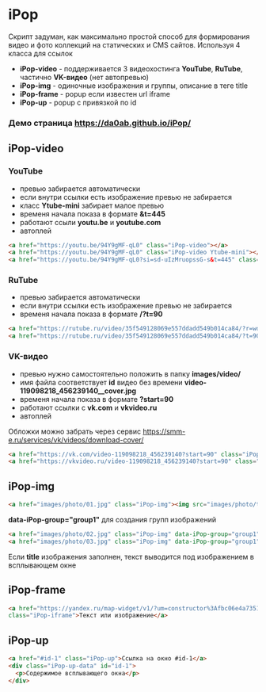 # iPop 
Скрипт задуман, как максимально простой способ для формирования видео и фото коллекций на статических и CMS сайтов.
Используя 4 класса для ссылок
 - **iPop-video** - поддерживается 3 видеохостинга **YouTube**, **RuTube**, частично **VK-видео** (нет автопревью)
 - **iPop-img** - одиночные изображения и группы, описание в теге title
 - **iPop-frame** - popup если известен url iframe
 - **iPop-up** - popup с привязкой по id


###  Демо страница https://da0ab.github.io/iPop/

## iPop-video 

### YouTube
- превью забирается автоматически
- если внутри ссылки есть изображение превью не забирается
- класс **Ytube-mini** забирает малое превью
- временя начала показа в формате **&t=445**
- работают ссыли **youtu.be** и **youtube.com**
- автоплей

```HTML
<a href="https://youtu.be/94Y9gMF-qL0" class="iPop-video"></a>
<a href="https://youtu.be/94Y9gMF-qL0" class="iPop-video Ytube-mini"></a>
<a href="https://youtu.be/94Y9gMF-qL0?si=sd-uIzMruopssG-s&t=445" class="iPop-video"></a>
```
### RuTube
- превью забирается автоматически
- если внутри ссылки есть изображение превью не забирается
- временя начала показа в формате **/?t=90**

 ```HTML
<a href="https://rutube.ru/video/35f549128069e557ddadd549b014ca84/?r=wd" class="iPop-video"></a>
<a href="https://rutube.ru/video/35f549128069e557ddadd549b014ca84/?t=90" class="iPop-video"></a>
```
### VK-видео
- превью нужно самостоятельно положить в папку **images/video/**
- имя файла соответствует **id** видео без времени **video-119098218_456239140__cover.jpg**
- временя начала показа в формате **?start=90**
- работают ссылки с **vk.com** и **vkvideo.ru**
- автоплей

Обложки можно забрать через сервис https://smm-e.ru/services/vk/videos/download-cover/
 
```HTML
<a href="https://vk.com/video-119098218_456239140?start=90" class="iPop-video"></a>
<a href="https://vkvideo.ru/video-119098218_456239140?start=90" class="iPop-video"></a>
```

## iPop-img

```HTML
<a href="images/photo/01.jpg" class="iPop-img"><img src="images/photo/t/01.jpg" alt="" title="Я не в группе"></a>
```
**data-iPop-group="group1"** для создания групп изображений

```HTML                    
<a href="images/photo/02.jpg" class="iPop-img" data-iPop-group="group1"><img src="images/photo/t/02.jpg" alt="" title="Текст есть"></a>
<a href="images/photo/03.jpg" class="iPop-img" data-iPop-group="group1"><img src="images/photo/t/03.jpg" alt="" title=""></a>
```
Если **title** изображения заполнен, текст выводится под изображением в всплывающем окне

## iPop-frame

```HTML 
<a href="https://yandex.ru/map-widget/v1/?um=constructor%3Afbc06e4a7351d44f85aa4e3e5637b42daf0ac6c0ca27e1fdd7f75b79ac241526"
class="iPop-iframe">Текст или изображение</a>
```

## iPop-up

```HTML 
<a href="#id-1" class="iPop-up">Ссылка на окно #id-1</a>                    
<div class="iPop-up-data" id="id-1">
  <p>Содержимое всплывающего окна</p> 
</div>
```
